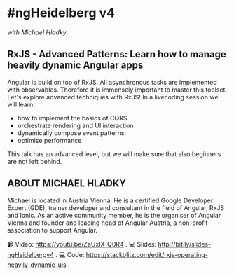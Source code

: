 # #ngHeidelberg v4
_with Michael Hladky_

## RxJS - Advanced Patterns: Learn how to manage heavily dynamic Angular apps

Angular is build on top of RxJS. All asynchronous tasks are implemented with observables. Therefore it is immensely important to master this toolset. Let's explore advanced techniques with RxJS! In a livecoding session we will learn:
* how to implement the basics of CQRS
* orchestrate rendering and UI interaction
* dynamically compose event patterns
* optimise performance

This talk has an advanced level, but we will make sure that also beginners are not left behind.

## ABOUT MICHAEL HLADKY

Michael is located in Austria Vienna. He is a certified Google Developer Expert (GDE), trainer developer and consultant in the field of Angular, RxJS and Ionic. As an active community member, he is the organiser of Angular Vienna and founder and leading head of Angular Austria, a non-profit association to support Angular.

📹 Video: https://youtu.be/ZaUxIX_Q0R4 . 
💻 Slides: http://bit.ly/slides-ngHeidelbergv4 . 
💻 Code: https://stackblitz.com/edit/rxjs-operating-heavily-dynamic-uis . 
